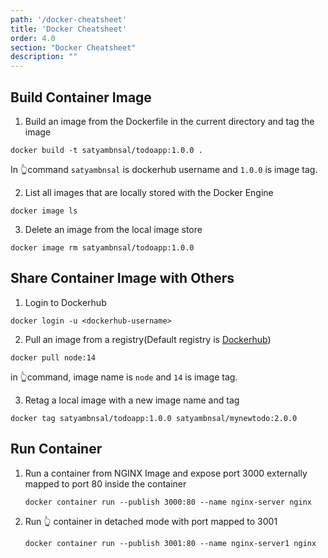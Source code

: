 ```yaml
---
path: '/docker-cheatsheet'
title: 'Docker Cheatsheet'
order: 4.0
section: "Docker Cheatsheet"
description: ""
---
```



## Build Container Image

1. Build an image from the Dockerfile in the current directory and tag the image
```
docker build -t satyambnsal/todoapp:1.0.0 .
```
In 👆command `satyambnsal` is dockerhub username and `1.0.0` is image tag.

2. List all images that are locally stored with the Docker Engine
```
docker image ls
```

3. Delete an image from the local image store
```
docker image rm satyambnsal/todoapp:1.0.0
```


## Share Container Image with Others

1. Login to Dockerhub
```
docker login -u <dockerhub-username>
```

2. Pull an image from a registry(Default registry is [Dockerhub](https://hub.docker.com/))
```
docker pull node:14
```
in 👆command, image name is `node` and `14` is image tag.

3. Retag a local image with a new image name and tag
```
docker tag satyambnsal/todoapp:1.0.0 satyambnsal/mynewtodo:2.0.0
```

## Run Container
1. Run a container from NGINX Image and expose port 3000 externally mapped to port 80 inside the container
   ```
   docker container run --publish 3000:80 --name nginx-server nginx
   ```
2. Run 👆 container in detached mode with port mapped to 3001
      ```
   docker container run --publish 3001:80 --name nginx-server1 nginx
   ```


